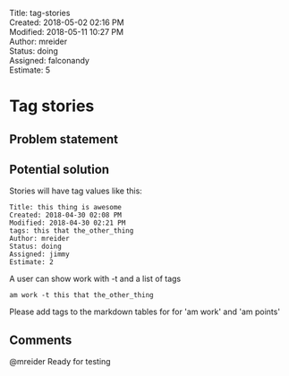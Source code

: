 Title: tag-stories  
Created: 2018-05-02 02:16 PM  
Modified: 2018-05-11 10:27 PM  
Author: mreider  
Status: doing  
Assigned: falconandy  
Estimate: 5  

# Tag stories

## Problem statement

## Potential solution

Stories will have tag values like this:
```
Title: this thing is awesome
Created: 2018-04-30 02:08 PM
Modified: 2018-04-30 02:21 PM
tags: this that the_other_thing
Author: mreider
Status: doing
Assigned: jimmy
Estimate: 2
```

A user can show work with -t and a list of tags

```
am work -t this that the_other_thing
```

Please add tags to the markdown tables for for 'am work' and 'am points'

## Comments

@mreider Ready for testing
